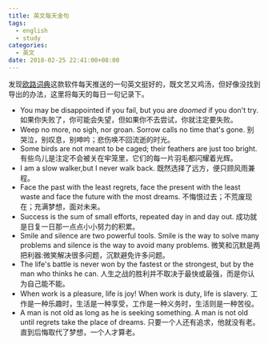 ```yaml
---
title: 英文每天金句
tags:
  - english
  - study
categories:
  - 英文
date: 2018-02-25 22:41:00+08:00
---
```


发现[欧路词典](https://www.eudic.net/)这款软件每天推送的一句英文挺好的，既文艺又鸡汤，但好像没找到导出的办法，这里将每天的每日一句记录下。

* You may be disappointed if you fail, but you are *doomed* if you don't try. 如果你失败了，你可能会失望，但如果你不去尝试，你就注定要失败。
* Weep no more, no sigh, nor groan. Sorrow calls no time that's gone. 别哭泣，别叹息，别呻吟；悲伤唤不回流逝的时光。
* Some birds are not meant to be caged; their feathers are just too bright. 有些鸟儿是注定不会被关在牢笼里，它们的每一片羽毛都闪耀着光辉。
* I am a slow walker,but I never walk back. 既然选择了远方，便只顾风雨兼程。
* Face the past with the least regrets, face the present with the least waste and face the future with the most dreams. 不悔恨过去；不荒废现在；充满梦想，面对未来。
* Success is the sum of small efforts, repeated day in and day out. 成功就是日复一日那一点点小小努力的积累。
* Smile and silence are two powerful tools. Smile is the way to solve many problems and silence is the way to avoid many problems. 微笑和沉默是两把利器:微笑解决很多问题，沉默避免许多问题。
* The life's battle is never won by the fastest or the strongest, but by the man who thinks he can. 人生之战的胜利并不取决于最快或最强，而是你认为自己能不能。
* When work is a pleasure, life is joy! When work is duty, life is slavery. 工作是一种乐趣时，生活是一种享受，工作是一种义务时，生活则是一种苦役。
* A man is not old as long as he is seeking something. A man is not old until regrets take the place of dreams. 只要一个人还有追求，他就没有老。直到后悔取代了梦想，一个人才算老。

